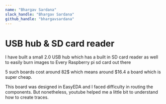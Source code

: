 ```yaml
---
name: "Bhargav Sardana"
slack_handle: "Bhargav Sardana"
github_handle: "bhargavsardana"
---
```


# USB hub & SD card reader

I have built a small 2.0 USB hub which has a built in SD card reader as well to easily burn images to Every Raspberry pi sd card out there

5 such boards cost around 82$ which means around $16.4 a board which is super cheap.

This board was designed in EasyEDA and I faced difficulty in routing the components. But nonetheless, youtube helped me a little bit to understand how to create traces.